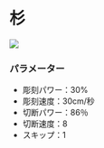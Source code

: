 # 杉

![](/assets/sugi\_itame\_m.jpg)

### パラメーター

* 彫刻パワー：30%
* 彫刻速度：30cm/秒
* 切断パワー：86％
* 切断速度：8
* スキップ：1
